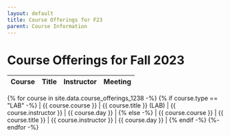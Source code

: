 ```yaml
---
layout: default
title: Course Offerings for F23
parent: Course Information
---
```


# Course Offerings for Fall 2023

| Course        | Title          | Instructor |  Meeting |      
|:-------------|:------------------|:------|:-------|
{% for course in site.data.course_offerings_1238 -%}
{% if course.type == "LAB" -%}
| {{ course.course }} | {{ course.title }} (LAB) | {{ course.instructor }} | {{ course.day }} |
{% else -%}
| {{ course.course }} | {{ course.title }} | {{ course.instructor }} | {{ course.day }} |
{% endif -%}
{%- endfor -%}